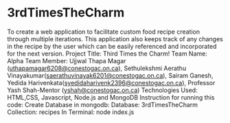 # 3rdTimesTheCharm
To create a web application to facilitate custom food recipe creation through multiple iterations. This application also keeps track of any changes in the recipe by the user which can be easily referenced and incorporated for the next version.
Project Title: Third Times the Charm!
Team Name: Alpha
Team Member: 
        Ujjwal Thapa Magar (uthapamagar6208@conestogac.on.ca), 
        Sethulekshmi Aerathu Vinayakumar(saerathuvinayak6201@conestogac.on.ca), 
        Sairam Ganesh, Yedida Harivenkata(syedidaharivenk2396@conestogac.on.ca), 
        Professor Yash Shah-Mentor (yshah@conestogac.on.ca)
Technologies Used: HTML,CSS, Javascript, Node.js and MongoDB
Instruction for running this code:
Create Database in mongodb: 
      Database: 3rdTimesTheCharm
      Collection: recipes
In Terminal:
node index.js

